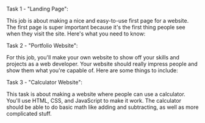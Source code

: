 Task 1 - "Landing Page":

This job is about making a nice and easy-to-use first page for a website. The first page is super important because it's the first thing people see when they visit the site. Here's what you need to know:

Task 2 - "Portfolio Website":

For this job, you'll make your own website to show off your skills and projects as a web developer. Your website should really impress people and show them what you're capable of. Here are some things to include:

Task 3 - "Calculator Website":

This task is about making a website where people can use a calculator. You'll use HTML, CSS, and JavaScript to make it work. The calculator should be able to do basic math like adding and subtracting, as well as more complicated stuff.
